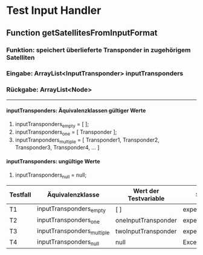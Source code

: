 
# Test Input Handler


## Function getSatellitesFromInputFormat

### Funktion: speichert überlieferte Transponder in zugehörigem Satelliten
### Eingabe: ArrayList&lt;InputTransponder&gt; inputTransponders
### Rückgabe: ArrayList&lt;Node&gt;

----
#### inputTransponders: Äquivalenzklassen gültiger Werte
1. inputTransponders<sub>empty</sub> = [ ];
2. inputTransponders<sub>one</sub> = [ Transponder ];
3. inputTranponders<sub>multiple</sub> = [ Transponder1, Transponder2, Transponder3, Transponder4, ... ]

#### inputTransponders: ungültige Werte
1. inputTransponders<sub>null</sub> = null;



| Testfall | Äquivalenzklasse |  Wert der Testvariable | Soll-Ausgabe | Ist-Ausgabe |
| ----     |    ----          | ----    | ---- | ---- |
| T1     | inputTransponders<sub>empty</sub>| [ ] | expectedEmptySatellite | actual |
| T2     | inputTransponders<sub>one</sub>| oneInputTransponder | expectedOneSatellite | actual |
| T3     | inputTransponders<sub>multiple</sub>| twoInputTransponder | expectedTwoSatellites | actual |
| T4     | inputTransponders<sub>null</sub>| null | Exception | actual |


